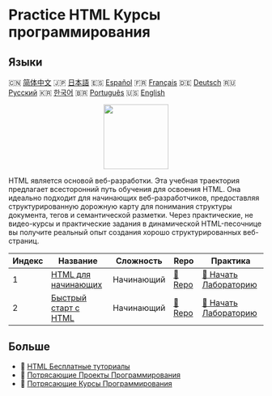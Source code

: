 # Practice HTML Курсы программирования

## Языки

🇨🇳 [简体中文](README_zh.md) 🇯🇵 [日本語](README_ja.md) 🇪🇸 [Español](README_es.md) 🇫🇷 [Français](README_fr.md) 🇩🇪 [Deutsch](README_de.md) 🇷🇺 [Русский](README_ru.md) 🇰🇷 [한국어](README_ko.md) 🇧🇷 [Português](README_pt.md) 🇺🇸 [English](README.md) 

<div align="center">
<img width="128px" src="https://file.labex.io/path/NrasuEoAvSam.png">
</div>

HTML является основой веб-разработки. Эта учебная траектория предлагает всесторонний путь обучения для освоения HTML. Она идеально подходит для начинающих веб-разработчиков, предоставляя структурированную дорожную карту для понимания структуры документа, тегов и семантической разметки. Через практические, не видео-курсы и практические задания в динамической HTML-песочнице вы получите реальный опыт создания хорошо структурированных веб-страниц.

|   Индекс | Название                                                                  | Сложность   | Repo                                                           | Практика                                                                   |
|----------|---------------------------------------------------------------------------|-------------|----------------------------------------------------------------|----------------------------------------------------------------------------|
|        1 | [HTML для начинающих](https://labex.io/ru/courses/html-for-beginners)     | Начинающий  | [🔗 Repo](https://github.com/labex-labs/html-for-beginners)    | [🚀 Начать Лабораторию](https://labex.io/ru/courses/html-for-beginners)    |
|        2 | [Быстрый старт с HTML](https://labex.io/ru/courses/quick-start-with-html) | Начинающий  | [🔗 Repo](https://github.com/labex-labs/quick-start-with-html) | [🚀 Начать Лабораторию](https://labex.io/ru/courses/quick-start-with-html) |

## Больше

- 🔗 [HTML Бесплатные туториалы](https://github.com/labex-labs/html-free-tutorials)
- 🔗 [Потрясающие Проекты Программирования](https://github.com/labex-labs/awesome-programming-projects)
- 🔗 [Потрясающие Курсы Программирования](https://github.com/labex-labs/awesome-programming-courses)

